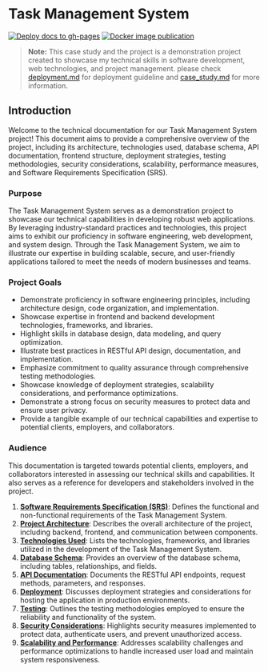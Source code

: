 # Task Management System

[![Deploy docs to gh-pages](https://github.com/binaryloom/TaskManagementSystem/actions/workflows/pages_docs.yml/badge.svg)](https://github.com/binaryloom/TaskManagementSystem/actions/workflows/pages_docs.yml) [![Docker image publication](https://github.com/binaryloom/TaskManagementSystem/actions/workflows/deploy-image.yml/badge.svg)](https://github.com/binaryloom/TaskManagementSystem/actions/workflows/deploy-image.yml)

> **Note:** This case study and the project is a demonstration project created to showcase my technical skills in software development, web technologies, and project management. please check [deployment.md](https://github.com/binaryloom/TaskManagementSystem/blob/main/deplyment.md) for deployment guideline and [case_study.md](https://github.com/binaryloom/TaskManagementSystem/blob/main/case_study.md) for more information.

## Introduction

Welcome to the technical documentation for our Task Management System project! This document aims to provide a comprehensive overview of the project, including its architecture, technologies used, database schema, API documentation, frontend structure, deployment strategies, testing methodologies, security considerations, scalability, performance measures, and Software Requirements Specification (SRS).

### Purpose

The Task Management System serves as a demonstration project to showcase our technical capabilities in developing robust web applications. By leveraging industry-standard practices and technologies, this project aims to exhibit our proficiency in software engineering, web development, and system design. Through the Task Management System, we aim to illustrate our expertise in building scalable, secure, and user-friendly applications tailored to meet the needs of modern businesses and teams.

### Project Goals

- Demonstrate proficiency in software engineering principles, including architecture design, code organization, and implementation.
- Showcase expertise in frontend and backend development technologies, frameworks, and libraries.
- Highlight skills in database design, data modeling, and query optimization.
- Illustrate best practices in RESTful API design, documentation, and implementation.
- Emphasize commitment to quality assurance through comprehensive testing methodologies.
- Showcase knowledge of deployment strategies, scalability considerations, and performance optimizations.
- Demonstrate a strong focus on security measures to protect data and ensure user privacy.
- Provide a tangible example of our technical capabilities and expertise to potential clients, employers, and collaborators.

### Audience

This documentation is targeted towards potential clients, employers, and collaborators interested in assessing our technical skills and capabilities. It also serves as a reference for developers and stakeholders involved in the project.

1. [**Software Requirements Specification (SRS)**](docs/project_srs.md): Defines the functional and non-functional requirements of the Task Management System.
2. [**Project Architecture**](docs/project_archetecture.md): Describes the overall architecture of the project, including backend, frontend, and communication between components.
3. [**Technologies Used**](docs/technologies_used.md): Lists the technologies, frameworks, and libraries utilized in the development of the Task Management System.
4. [**Database Schema**](docs/database_schema.md): Provides an overview of the database schema, including tables, relationships, and fields.
5. [**API Documentation**](https://binaryloom.github.io/TaskManagementSystem): Documents the RESTful API endpoints, request methods, parameters, and responses.
6. [**Deployment**](docs/deployment.md): Discusses deployment strategies and considerations for hosting the application in production environments.
7. [**Testing**](docs/testing.md): Outlines the testing methodologies employed to ensure the reliability and functionality of the system.
8. [**Security Considerations**](docs/security_considerations.md): Highlights security measures implemented to protect data, authenticate users, and prevent unauthorized access.
9. [**Scalability and Performance**](docs/scalability_performance.md): Addresses scalability challenges and performance optimizations to handle increased user load and maintain system responsiveness.
